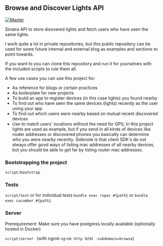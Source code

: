 ## Browse and Discover Lights API
[![Master](https://github.com/jasperste/ruby-discover-lights/workflows/CI/badge.svg)](https://github.com/jasperste/ruby-discover-lights/actions)


Sinatra API to store disovered lights and fetch users who have seen the same lights.

I work quite a lot in private repositories, but this public repository can be used for some future internal and external blog as examples and sections to point towards.

If you want to you can clone this repository and run it for yourselves with the included scripts to rule them all.

A few use cases you can use this project for:
- As reference for blogs or certain practices
- As boilerplate for new projects
- To build an app to register devices (in this case lights) you found nearby
- To find out who have seen the same devices (lights) recently as the user using your app
- To find out which users were nearby based on mutual recent discovered devices
- Use to match users' locations without the need for GPS; In this project lights are used as example, but if you send in all kinds of devices like router addresses or discovered phones you basically can determine who you were nearby recently. Sidenote is that client SDK's do not always offer good ways of listing mac addresses of all nearby devices, but you should be able to get far by listing router mac addresses.

### Bootstrapping the project
`script/bootstrap`

### Tests
`script/test` or for individual tests `bundle exec rspec #{path}` or `bundle exec cucumber #{path}`.

### Server
Prerequirement: Make sure you have postgress locally available (optionally hosted in Docker)

`script/server `          (with ngrok `ngrok http 9292 -subdomain=browse`)
